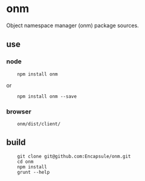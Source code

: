 onm
===

Object namespace manager (onm) package sources.
## use

### node

        npm install onm

or

        npm install onm --save


### browser

        onm/dist/client/
        
## build

        git clone git@github.com:Encapsule/onm.git
        cd onm
        npm install
        grunt --help
